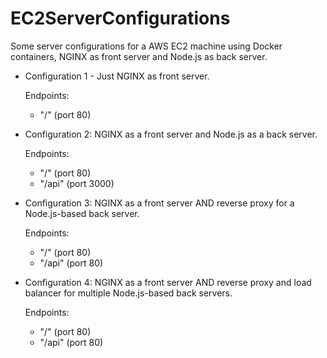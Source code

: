 # EC2ServerConfigurations
Some server configurations for a AWS EC2 machine using Docker containers, NGINX as front server and Node.js as back server.

- Configuration 1 - Just NGINX as front server.
  
  Endpoints:
    - "/" (port 80)

- Configuration 2: NGINX as a front server and Node.js as a back server.
  
  Endpoints:
    - "/" (port 80)
    - "/api" (port 3000)

- Configuration 3: NGINX as a front server AND reverse proxy for a Node.js-based back server.
  
  Endpoints:
    - "/" (port 80)
    - "/api" (port 80)
    
- Configuration 4: NGINX as a front server AND reverse proxy and load balancer for multiple Node.js-based back servers.
  
  Endpoints:
    - "/" (port 80)
    - "/api" (port 80)

